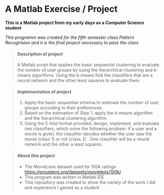 # A Matlab Exercise / Project

**This is a Matlab project from my early days as a Computer Science student**

_This programm was created for the fifth semester class Pattern Recognision 
and it is the final project necessary to pass the class_

> #### Description of project
>
>A Matlab script that applies the basic sequential clustering to evaluate the number of user groups by using the hierarchical clustering and k-means algorithms. Using the k-means fold the classifiers that are a neural network and the other least squares to evaluate them.
>

> #### Implementation of project
>
> 1. Apply the basic sequential schema to estimate the number of user groups according to their preferences.
> 2. Based on the estimation of Step 1, apply the k-means algorithm and the hierarchical clustering algorithm.
> 3. Using the 5-fold format provided, design, implement, and evaluate two classifiers, which solve the following problem: if a user and a movie is given, the classifier decides whether the user saw the movie (class 1) or not (class 2) . One classifier will be a neural network and the other a least squares.

> #### About this project
>
> - The MovieLens dataset used for 100k ratings https://grouplens.org/datasets/movielens/100k/
> - This program was written in Matlab IDE
> - This repository was created to show the variety of the work I did and experience I gained as a student
>
